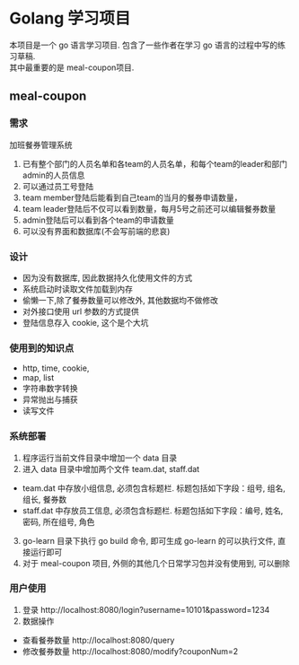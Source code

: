 # Golang 学习项目
本项目是一个 go 语言学习项目. 包含了一些作者在学习 go 语言的过程中写的练习草稿.  
其中最重要的是 meal-coupon项目.  
## meal-coupon
### 需求
加班餐券管理系统
1. 已有整个部门的人员名单和各team的人员名单，和每个team的leader和部门admin的人员信息
2. 可以通过员工号登陆
3. team member登陆后能看到自己team的当月的餐券申请数量，
4. team leader登陆后不仅可以看到数量，每月5号之前还可以编辑餐券数量
5. admin登陆后可以看到各个team的申请数量
6. 可以没有界面和数据库(不会写前端的悲哀)
### 设计
- 因为没有数据库, 因此数据持久化使用文件的方式
- 系统启动时读取文件加载到内存
- 偷懒一下,除了餐券数量可以修改外, 其他数据均不做修改
- 对外接口使用 url 参数的方式提供 
- 登陆信息存入 cookie, 这个是个大坑
### 使用到的知识点
- http, time, cookie, 
- map, list
- 字符串数字转换
- 异常抛出与捕获
- 读写文件
### 系统部署
1. 程序运行当前文件目录中增加一个 data 目录
2. 进入 data 目录中增加两个文件 team.dat, staff.dat
- team.dat 中存放小组信息, 必须包含标题栏. 标题包括如下字段：组号, 组名, 组长, 餐券数
- staff.dat 中存放员工信息, 必须包含标题栏. 标题包括如下字段：编号, 姓名, 密码, 所在组号, 角色
3. go-learn 目录下执行 go build 命令, 即可生成 go-learn 的可以执行文件, 直接运行即可
4. 对于 meal-coupon 项目, 外侧的其他几个日常学习包并没有使用到, 可以删除

### 用户使用
1. 登录 http://localhost:8080/login?username=10101&password=1234
2. 数据操作
- 查看餐券数量 http://localhost:8080/query
- 修改餐券数量 http://localhost:8080/modify?couponNum=2